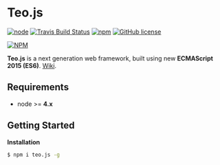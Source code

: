 # Teo.js
[![node](https://img.shields.io/badge/node-%3E%3D%204.x-brightgreen.svg)](https://github.com/Antyfive/teo.js)
[![Travis Build Status](https://travis-ci.org/Antyfive/teo.js.svg)](https://travis-ci.org/Antyfive/teo.js)
[![npm](https://img.shields.io/npm/v/npm.svg)](https://github.com/Antyfive/teo.js)
[![GitHub license](https://img.shields.io/badge/license-MIT-blue.svg)](https://raw.githubusercontent.com/Antyfive/teo.js/master/LICENSE)

[![NPM](https://nodei.co/npm/teo.js.png?downloads=true&stars=true)](https://nodei.co/npm/teo.js/)

**Teo.js** is a next generation web framework, built using new **ECMAScript 2015 (ES6)**. 
[Wiki](https://github.com/Antyfive/teo.js/wiki).

## Requirements
- node >= **4.x**

## Getting Started

**Installation**
```bash
$ npm i teo.js -g
```
